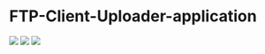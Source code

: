 # FTP-Client-Uploader-application
![](https://github.com/aizhannova/FTP-Client-Uploader-application/blob/master/2.png)
![](https://github.com/aizhannova/FTP-Client-Uploader-application/blob/master/3.png)
![](https://github.com/aizhannova/FTP-Client-Uploader-application/blob/master/4.png)

